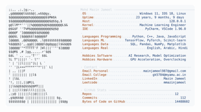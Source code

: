 <picture>
  <source srcset="https://raw.githubusercontent.com/mmazinjameel/mmazinjameel/main/dark_mode.svg?v=1755132893" media="(prefers-color-scheme: dark)">
  <img src="https://raw.githubusercontent.com/mmazinjameel/mmazinjameel/main/light_mode.svg?v=1755132893">
</picture>
